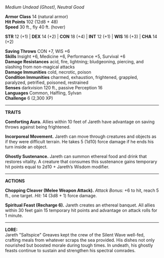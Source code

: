 _Medium Undead (Ghost), Neutral Good_

**Armor Class** 14 (natural armor)  
**Hit Points** 102 (12d8 + 48)  
**Speed** 30 ft., fly 40 ft. (hover)

**STR** 12 (+1) | **DEX** 14 (+2) | **CON** 18 (+4) | **INT** 12 (+1) | **WIS** 16 (+3) | **CHA** 14 (+2)

**Saving Throws** CON +7, WIS +6  
**Skills** Insight +6, Medicine +6, Performance +5, Survival +6  
**Damage Resistances** acid, fire, lightning; bludgeoning, piercing, and slashing from non-magical attacks  
**Damage Immunities** cold, necrotic, poison  
**Condition Immunities** charmed, exhaustion, frightened, grappled, paralyzed, petrified, poisoned, restrained  
**Senses** darkvision 120 ft., passive Perception 16  
**Languages** Common, Halfling, Sylvan  
**Challenge** 6 (2,300 XP)

---

**TRAITS**

**Comforting Aura.** Allies within 10 feet of Jareth have advantage on saving throws against being frightened.

**Incorporeal Movement.** Jareth can move through creatures and objects as if they were difficult terrain. He takes 5 (1d10) force damage if he ends his turn inside an object.

**Ghostly Sustenance.** Jareth can summon ethereal food and drink that restores vitality. A creature that consumes this sustenance gains temporary hit points equal to 2d10 + Jareth’s Wisdom modifier.

---

**ACTIONS**

**Chopping Cleaver (Melee Weapon Attack).** _Attack Bonus:_ +6 to hit, reach 5 ft., one target. _Hit:_ 14 (3d8 + 1) force damage.

**Spiritual Feast (Recharge 6).** Jareth creates an ethereal banquet. All allies within 30 feet gain 15 temporary hit points and advantage on attack rolls for 1 minute.

---

**LORE:**  
Jareth "Saltspice" Greaves kept the crew of the Silent Wave well-fed, crafting meals from whatever scraps the sea provided. His dishes not only nourished but boosted morale during tough times. In undeath, his ghostly feasts continue to sustain and strengthen his spectral comrades.